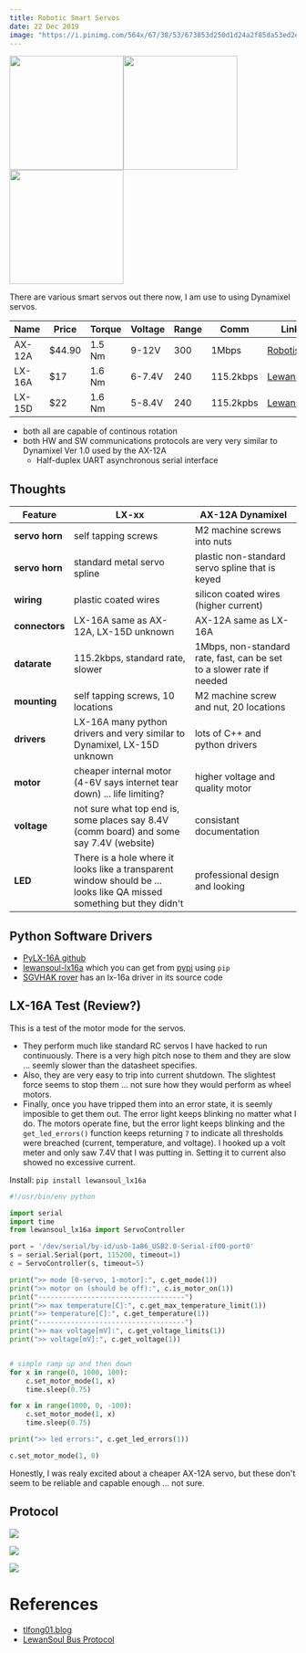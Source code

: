 ```yaml
---
title: Robotic Smart Servos
date: 22 Dec 2019
image: "https://i.pinimg.com/564x/67/38/53/673853d250d1d24a2f85da53ed2e1e1e.jpg"
---
```


<img src="ax-12a.jpg" width="200px"><img src="lx-16a.jpg" width="200px"><img src="lx-15d.jpg" width="200px">

There are various smart servos out there now, I am use to using
Dynamixel servos.

| Name | Price | Torque | Voltage | Range | Comm | Link |
|------|-------|--------|---------|-------|------|------|
| AX-12A | $44.90 | 1.5 Nm | 9-12V  | 300 | 1Mbps     | [Robotis](http://www.robotis.us/ax-series/) |
| LX-16A | $17    | 1.6 Nm | 6-7.4V | 240 | 115.2kbps | [Lewansoul](http://www.lewansoul.com/product/detail-17.html) |
| LX-15D | $22    | 1.6 Nm | 5-8.4V | 240 | 115.2kpbs | [Lewansoul](http://www.lewansoul.com/product/detail-7.html) |

- both all are capable of continous rotation
- both HW and SW communications protocols are very very similar to Dynamixel Ver 1.0 used by the AX-12A
    - Half-duplex UART asynchronous serial interface


## Thoughts

| Feature | LX-xx | AX-12A Dynamixel |
|---|---|---|
| **servo horn** | self tapping screws         | M2 machine screws into nuts |
| **servo horn** | standard metal servo spline | plastic non-standard servo spline that is keyed |
| **wiring**     | plastic coated wires        | silicon coated wires (higher current) |
| **connectors** | LX-16A same as AX-12A, LX-15D unknown | AX-12A same as LX-16A |
| **datarate**   | 115.2kbps, standard rate, slower | 1Mbps, non-standard rate, fast, can be set to a slower rate if needed |
| **mounting**   | self tapping screws, 10 locations  | M2 machine screw and nut, 20 locations |
| **drivers**    | LX-16A many python drivers and very similar to Dynamixel, LX-15D unknown | lots of C++ and python drivers |
| **motor**      | cheaper internal motor (4-6V says internet tear down) ... life limiting? | higher voltage and quality motor |
| **voltage**    | not sure what top end is, some places say 8.4V (comm board) and some say 7.4V (website) | consistant documentation |
| **LED**     | There is a hole where it looks like a transparent window should be ... looks like QA missed something but they didn't | professional design and looking |

## Python Software Drivers

- [PyLX-16A github](https://github.com/ethanlipson/PyLX-16A)
- [lewansoul-lx16a](https://github.com/maximkulkin/lewansoul-lx16a) which you can get from [pypi](https://pypi.org/project/lewansoul-lx16a/) using `pip`
- [SGVHAK rover](https://github.com/Roger-random/SGVHAK_Rover) has an lx-16a driver in its source code

## LX-16A Test (Review?)

This is a test of the motor mode for the servos.

- They perform much like standard RC servos I have hacked to run
continuously. There is a very high pitch nose to them and they are
slow ... seemly slower than the datasheet specifies.
- Also, they are very easy to trip into current shutdown. The
slightest force seems to stop them ... not sure how they would perform
as wheel motors.
- Finally, once you have tripped them into an error state, it is seemly
imposible to get them out. The error light keeps blinking no matter what
I do. The motors operate fine, but the error light keeps blinking and
the `get_led_errors()` function keeps returning `7` to indicate all
thresholds were breached (current, temperature, and voltage). I hooked up
a volt meter and only saw 7.4V that I was putting in. Setting it to current
also showed no excessive current.


Install: `pip install lewansoul_lx16a`

```python
#!/usr/bin/env python

import serial
import time
from lewansoul_lx16a import ServoController

port = '/dev/serial/by-id/usb-1a86_USB2.0-Serial-if00-port0'
s = serial.Serial(port, 115200, timeout=1)
c = ServoController(s, timeout=5)

print(">> mode [0-servo, 1-motor]:", c.get_mode(1))
print(">> motor on (should be off):", c.is_motor_on(1))
print("------------------------------------")
print(">> max temperature[C]:", c.get_max_temperature_limit(1))
print(">> temperature[C]:", c.get_temperature(1))
print("------------------------------------")
print(">> max voltage[mV]:", c.get_voltage_limits(1))
print(">> voltage[mV]:", c.get_voltage(1))


# simple ramp up and then down
for x in range(0, 1000, 100):
    c.set_motor_mode(1, x)
    time.sleep(0.75)

for x in range(1000, 0, -100):
    c.set_motor_mode(1, x)
    time.sleep(0.75)

print(">> led errors:", c.get_led_errors(1))

c.set_motor_mode(1, 0)
```

Honestly, I was realy excited about a cheaper AX-12A servo, but these don't
seem to be reliable and capable enough ... not sure.

## Protocol

![](a.jpg)

![](b.jpg)

![](table.jpg)

# References

- [tlfong01.blog](https://tlfong01.blog/2020/09/12/lx-224hv-servo-notes/)
- [LewanSoul Bus Protocol](protocol.pdf)
